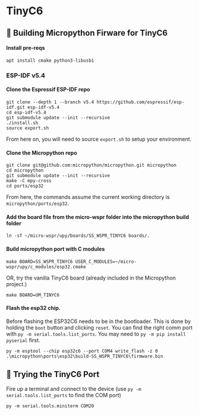 # TinyC6

## :hammer: Building Micropython Firware for TinyC6
#### Install pre-reqs
```
apt install cmake python3-libusb1
```
### ESP-IDF v5.4
#### Clone the Espressif ESP-IDF repo
```
git clone --depth 1 --branch v5.4 https://github.com/espressif/esp-idf.git esp-idf-v5.4
cd esp-idf-v5.4
git submodule update --init --recursive
./install.sh
source export.sh
```
From here on, you will need to source ```export.sh``` to setup your environment.

#### Clone the Micropython repo
```
git clone git@github.com:micropython/micropython.git micropython
cd micropython
git submodule update --init --recursive
make -C mpy-cross
cd ports/esp32
```
From here, the commands assume the current working directory is ```micropython/ports/esp32```.

#### Add the board file from the micro-wspr folder into the micropython build folder
```
ln -sf ~/micro-wspr/upy/boards/SS_WSPR_TINYC6 boards/.
```

#### Build micropython port with C modules
```
make BOARD=SS_WSPR_TINYC6 USER_C_MODULES=~/micro-wspr/upy/c_modules/esp32.cmake
```

OR, try the vanilla TinyC6 board (already included in the Micropython project.)
```
make BOARD=UM_TINYC6
```


#### Flash the esp32 chip.
Before flashing the ESP32C6 needs to be in the bootloader.  This is done by holding the ```boot``` button and clicking ```reset```.  You can find the right comm port with ```py -m serial.tools.list_ports```.  You may need to ```py -m pip install pyserial``` first.
```
py -m esptool --chip esp32c6 --port COM4 write_flash -z 0 .\micropython\ports\esp32\build-SS_WSPR_TINYC6\firmware.bin
```


## :runner: Trying the TinyC6 Port
Fire up a terminal and connect to the device (use ```py -m serial.tools.list_ports``` to find the COM port)
```
py -m serial.tools.miniterm COM20
```

